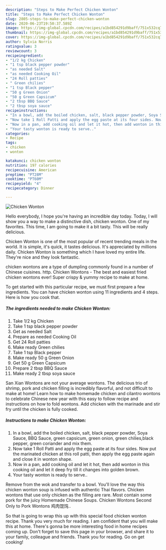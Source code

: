 ```yaml
---
description: "Steps to Make Perfect Chicken Wonton"
title: "Steps to Make Perfect Chicken Wonton"
slug: 2805-steps-to-make-perfect-chicken-wonton
date: 2020-06-23T19:50:37.589Z
image: https://img-global.cpcdn.com/recipes/a1bd854291d9baff/751x532cq70/chicken-wonton-recipe-main-photo.jpg
thumbnail: https://img-global.cpcdn.com/recipes/a1bd854291d9baff/751x532cq70/chicken-wonton-recipe-main-photo.jpg
cover: https://img-global.cpcdn.com/recipes/a1bd854291d9baff/751x532cq70/chicken-wonton-recipe-main-photo.jpg
author: Sylvia Norris
ratingvalue: 3
reviewcount: 3
recipeingredient:
- "1/2 kg Chicken"
- "1 tsp black pepper powder"
- "as needed Salt"
- "as needed Cooking Oil"
- "24 Roll patties"
- " Green chilies"
- "1 tsp Black pepper"
- "50 g Green Onion"
- "50 g Green Capsicum"
- "2 tbsp BBQ Sauce"
- "2 tbsp soya sauce"
recipeinstructions:
- "In a bowl, add the boiled chicken, salt, black pepper powder, Soya Sauce, BBQ Sauce, green capsicum, green onion, green chilies,black pepper, green coriander and mix them."
- "Now take 1 Roll Patti and apply the egg paste at its four sides. Now put the marinated chicken at this roll patti, then apply the egg paste again and close it in wonton shape."
- "Now in a pan, add cooking oil and let it hot, then add wonton in this cooking oil and let it deep fry till it changes into golden brown."
- "Your tasty wonton is ready to serve.."
categories:
- Recipe
tags:
- chicken
- wonton

katakunci: chicken wonton 
nutrition: 197 calories
recipecuisine: American
preptime: "PT28M"
cooktime: "PT60M"
recipeyield: "4"
recipecategory: Dinner

---
```



![Chicken Wonton](https://img-global.cpcdn.com/recipes/a1bd854291d9baff/751x532cq70/chicken-wonton-recipe-main-photo.jpg)

Hello everybody, I hope you're having an incredible day today. Today, I will show you a way to make a distinctive dish, chicken wonton. One of my favorites. This time, I am going to make it a bit tasty. This will be really delicious.

Chicken Wonton is one of the most popular of recent trending meals in the world. It is simple, it's quick, it tastes delicious. It's appreciated by millions daily. Chicken Wonton is something which I have loved my entire life. They're nice and they look fantastic.

chicken wontons are a type of dumpling commonly found in a number of Chinese cuisines. http. Chicken Wontons - The best and easiest fried chicken wontons ever! Super crispy &amp; yummy recipe to make at home.


To get started with this particular recipe, we must first prepare a few ingredients. You can have chicken wonton using 11 ingredients and 4 steps. Here is how you cook that.

<!--inarticleads1-->

##### The ingredients needed to make Chicken Wonton:

1. Take 1/2 kg Chicken
1. Take 1 tsp black pepper powder
1. Get as needed Salt
1. Prepare as needed Cooking Oil
1. Get 24 Roll patties
1. Make ready  Green chilies
1. Take 1 tsp Black pepper
1. Make ready 50 g Green Onion
1. Get 50 g Green Capsicum
1. Prepare 2 tbsp BBQ Sauce
1. Make ready 2 tbsp soya sauce


San Xian Wontons are not your average wontons. The delicious trio of shrimp, pork and chicken filling is incredibly flavorful, and not difficult to make at home! Learn how to make homemade chicken and cilantro wontons to celebrate Chinese new year with this easy to follow recipe and instructions on how to fold wontons. Add chicken with the marinade and stir fry until the chicken is fully cooked. 

<!--inarticleads2-->

##### Instructions to make Chicken Wonton:

1. In a bowl, add the boiled chicken, salt, black pepper powder, Soya Sauce, BBQ Sauce, green capsicum, green onion, green chilies,black pepper, green coriander and mix them.
1. Now take 1 Roll Patti and apply the egg paste at its four sides. Now put the marinated chicken at this roll patti, then apply the egg paste again and close it in wonton shape.
1. Now in a pan, add cooking oil and let it hot, then add wonton in this cooking oil and let it deep fry till it changes into golden brown.
1. Your tasty wonton is ready to serve..


Remove from the wok and transfer to a bowl. You&#39;ll love the way this chicken wonton soup is infused with authentic Thai flavors. Chicken wontons that use only chicken as the filling are rare. Most contain some pork for the juicy Homemade Chinese Soups. Chicken Wontons Second Only to Pork Wontons 鸡肉馄饨.. 

So that is going to wrap this up with this special food chicken wonton recipe. Thank you very much for reading. I am confident that you will make this at home. There's gonna be more interesting food in home recipes coming up. Don't forget to save this page in your browser, and share it to your family, colleague and friends. Thank you for reading. Go on get cooking!
